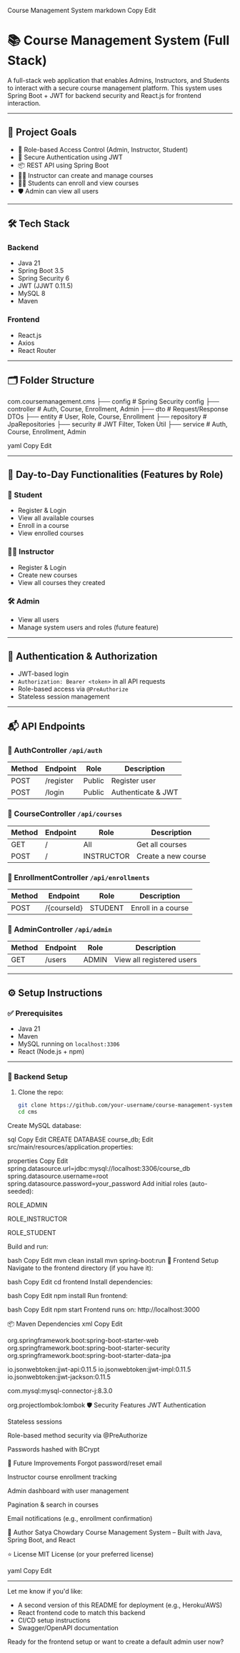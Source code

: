  Course Management System
markdown
Copy
Edit
# 📚 Course Management System (Full Stack)

A full-stack web application that enables Admins, Instructors, and Students to interact with a secure course management platform. This system uses Spring Boot + JWT for backend security and React.js for frontend interaction.

---

## 📌 Project Goals

- 👤 Role-based Access Control (Admin, Instructor, Student)
- 🔐 Secure Authentication using JWT
- 📦 REST API using Spring Boot
- 🧑‍🏫 Instructor can create and manage courses
- 🧑‍🎓 Students can enroll and view courses
- 🛡️ Admin can view all users

---

## 🛠️ Tech Stack

### Backend
- Java 21
- Spring Boot 3.5
- Spring Security 6
- JWT (JJWT 0.11.5)
- MySQL 8
- Maven

### Frontend
- React.js
- Axios
- React Router

---

## 🗂️ Folder Structure

com.coursemanagement.cms
├── config # Spring Security config
├── controller # Auth, Course, Enrollment, Admin
├── dto # Request/Response DTOs
├── entity # User, Role, Course, Enrollment
├── repository # JpaRepositories
├── security # JWT Filter, Token Util
├── service # Auth, Course, Enrollment, Admin

yaml
Copy
Edit

---

## 🚀 Day-to-Day Functionalities (Features by Role)

### 👤 Student
- Register & Login
- View all available courses
- Enroll in a course
- View enrolled courses

### 👨‍🏫 Instructor
- Register & Login
- Create new courses
- View all courses they created

### 🛠 Admin
- View all users
- Manage system users and roles (future feature)

---

## 🔐 Authentication & Authorization

- JWT-based login
- `Authorization: Bearer <token>` in all API requests
- Role-based access via `@PreAuthorize`
- Stateless session management

---

## 📬 API Endpoints

### 🔹 AuthController `/api/auth`
| Method | Endpoint         | Role      | Description          |
|--------|------------------|-----------|----------------------|
| POST   | /register         | Public    | Register user        |
| POST   | /login            | Public    | Authenticate & JWT   |

### 🔹 CourseController `/api/courses`
| Method | Endpoint         | Role         | Description                  |
|--------|------------------|--------------|------------------------------|
| GET    | /                | All          | Get all courses              |
| POST   | /                | INSTRUCTOR   | Create a new course          |

### 🔹 EnrollmentController `/api/enrollments`
| Method | Endpoint           | Role      | Description                  |
|--------|--------------------|-----------|------------------------------|
| POST   | /{courseId}        | STUDENT   | Enroll in a course           |

### 🔹 AdminController `/api/admin`
| Method | Endpoint           | Role      | Description                  |
|--------|--------------------|-----------|------------------------------|
| GET    | /users             | ADMIN     | View all registered users    |

---

## ⚙️ Setup Instructions

### ✅ Prerequisites
- Java 21
- Maven
- MySQL running on `localhost:3306`
- React (Node.js + npm)

---

### 🧩 Backend Setup

1. Clone the repo:
   ```bash
   git clone https://github.com/your-username/course-management-system.git
   cd cms
Create MySQL database:

sql
Copy
Edit
CREATE DATABASE course_db;
Edit src/main/resources/application.properties:

properties
Copy
Edit
spring.datasource.url=jdbc:mysql://localhost:3306/course_db
spring.datasource.username=root
spring.datasource.password=your_password
Add initial roles (auto-seeded):

ROLE_ADMIN

ROLE_INSTRUCTOR

ROLE_STUDENT

Build and run:

bash
Copy
Edit
mvn clean install
mvn spring-boot:run
🧩 Frontend Setup
Navigate to the frontend directory (if you have it):

bash
Copy
Edit
cd frontend
Install dependencies:

bash
Copy
Edit
npm install
Run frontend:

bash
Copy
Edit
npm start
Frontend runs on: http://localhost:3000

📦 Maven Dependencies
xml
Copy
Edit
<!-- Spring Boot Starters -->
<dependency> org.springframework.boot:spring-boot-starter-web </dependency>
<dependency> org.springframework.boot:spring-boot-starter-security </dependency>
<dependency> org.springframework.boot:spring-boot-starter-data-jpa </dependency>

<!-- JWT -->
<dependency> io.jsonwebtoken:jjwt-api:0.11.5 </dependency>
<dependency> io.jsonwebtoken:jjwt-impl:0.11.5 </dependency>
<dependency> io.jsonwebtoken:jjwt-jackson:0.11.5 </dependency>

<!-- MySQL -->
<dependency> com.mysql:mysql-connector-j:8.3.0 </dependency>

<!-- Lombok (optional if used) -->
<dependency> org.projectlombok:lombok </dependency>
🛡 Security Features
JWT Authentication

Stateless sessions

Role-based method security via @PreAuthorize

Passwords hashed with BCrypt

🌱 Future Improvements
Forgot password/reset email

Instructor course enrollment tracking

Admin dashboard with user management

Pagination & search in courses

Email notifications (e.g., enrollment confirmation)

🙌 Author
Satya Chowdary
Course Management System – Built with Java, Spring Boot, and React

⭐️ License
MIT License (or your preferred license)

yaml
Copy
Edit

---

Let me know if you'd like:
- A second version of this README for deployment (e.g., Heroku/AWS)
- React frontend code to match this backend  
- CI/CD setup instructions  
- Swagger/OpenAPI documentation

Ready for the frontend setup or want to create a default admin user now?







